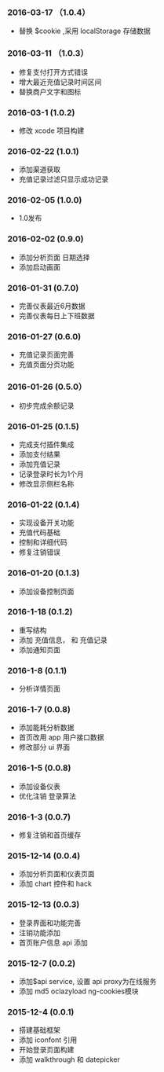 ### 2016-03-17 （1.0.4）
- 替换 $cookie ,采用 localStorage 存储数据

### 2016-03-11 （1.0.3）
- 修复支付打开方式错误
- 增大最近充值记录时间区间
- 替换商户文字和图标

### 2016-03-1 (1.0.2)
- 修改 xcode 项目构建

### 2016-02-22 (1.0.1)
- 添加渠道获取
- 充值记录过滤只显示成功记录

### 2016-02-05 (1.0.0)
- 1.0发布

### 2016-02-02 (0.9.0)
- 添加分析页面 日期选择
- 添加启动画面

### 2016-01-31 (0.7.0)
- 完善仪表最近6月数据
- 完善仪表每日上下班数据

### 2016-01-27 (0.6.0)
- 充值记录页面完善
- 充值页面分页功能

### 2016-01-26 (0.5.0）
- 初步完成余额记录

### 2016-01-25 (0.1.5)
- 完成支付插件集成
- 添加支付结果
- 添加充值记录
- 记录登录时长为1个月
- 修改显示侧栏名称

### 2016-01-22 (0.1.4)
- 实现设备开关功能
- 充值代码基础
- 控制和详细代码
- 修复注销错误

### 2016-01-20 (0.1.3)
- 添加设备控制页面

### 2016-1-18 (0.1.2)
- 重写结构
- 添加 充值信息， 和 充值记录
- 添加通知页面

### 2016-1-8 (0.1.1)
- 分析详情页面

### 2016-1-7 (0.0.8)
- 添加能耗分析数据
- 首页改用 app 用户接口数据
- 修改部分 ui 界面

### 2016-1-5 (0.0.8)
- 添加设备仪表
- 优化注销 登录算法

### 2016-1-3 (0.0.7)
- 修复注销和首页缓存

### 2015-12-14 (0.0.4)
- 添加分析页面和仪表页面
- 添加 chart 控件和 hack

### 2015-12-13 (0.0.3)
- 登录界面和功能完善
- 注销功能添加
- 首页账户信息 api 添加

### 2015-12-7 (0.0.2)

- 添加$api service, 设置 api proxy为在线服务 
- 添加 md5 oclazyload ng-cookies模块

### 2015-12-4 (0.0.1)

- 搭建基础框架
- 添加 iconfont 引用
- 开始登录页面构建
- 添加 walkthrough 和 datepicker



